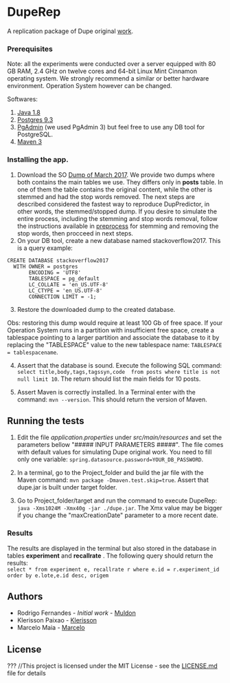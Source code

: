 # DupeRep
A replication package of Dupe original [work](http://ieeexplore.ieee.org/abstract/document/7832919/). 

### Prerequisites

Note: all the experiments were conducted over a server equipped with 80 GB RAM, 2.4 GHz on twelve cores and 64-bit Linux Mint Cinnamon operating system. We strongly recommend a similar or better hardware environment. Operation System however can be changed. 

Softwares:
1. [Java 1.8] 
2. [Postgres 9.3]
3. [PgAdmin] (we used PgAdmin 3) but feel free to use any DB tool for PostgreSQL. 
4. [Maven 3](https://maven.apache.org/)

### Installing the app.
1. Download the SO [Dump of March 2017]. We provide two dumps where both contains the main tables we use. They differs only in **posts** table. In one of them the table contains the original content, while the other is stemmed and had the stop words removed. The next steps are described considered the fastest way to reproduce DupPredictor, in other words, the stemmed/stopped dump. If you desire to simulate the entire process, including the stemming and stop words removal, follow the instructions available in [preprocess] for stemming and removing the stop words, then procceed in next steps.
2. On your DB tool, create a new database named stackoverflow2017. This is a query example:
```
CREATE DATABASE stackoverflow2017
  WITH OWNER = postgres
       ENCODING = 'UTF8'
       TABLESPACE = pg_default
       LC_COLLATE = 'en_US.UTF-8'
       LC_CTYPE = 'en_US.UTF-8'
       CONNECTION LIMIT = -1;
```
3. Restore the downloaded dump to the created database. 

Obs: restoring this dump would require at least 100 Gb of free space. If your Operation System runs in a partition with insufficient free space, create a tablespace pointing to a larger partition and associate the database to it by replacing the "TABLESPACE" value to the new tablespace name: `TABLESPACE = tablespacename`. 

4. Assert that the database is sound. Execute the following SQL command: `select title,body,tags,tagssyn,code  from posts where title is not null limit 10`. The return should list the main fields for 10 posts. 

5. Assert Maven is correctly installed. In a Terminal enter with the command: `mvn --version`. This should return the version of Maven. 

## Running the tests

1. Edit the file *application.properties* under *src/main/resources* and set the parameters bellow "##### INPUT PARAMETERS #####". The file comes with default values for simulating Dupe original work. You need to fill only one variable: `spring.datasource.password=YOUR_DB_PASSWORD`. 

2. In a terminal, go to the Project_folder and build the jar file with the Maven command: `mvn package -Dmaven.test.skip=true`. Assert that dupe.jar is built under target folder. 

3. Go to Project_folder/target and run the command to execute DupeRep: `java -Xms1024M -Xmx40g -jar ./dupe.jar`. The Xmx value may be bigger if you change the "maxCreationDate" parameter to a more recent date. 


### Results

The results are displayed in the terminal but also stored in the database in tables **experiment** and **recallrate** . The following query should return the results:  
`select * from experiment e, recallrate r where e.id = r.experiment_id order by e.lote,e.id desc, origem `


## Authors

* Rodrigo Fernandes  - *Initial work* - [Muldon](https://github.com/muldon)
* Klerisson Paixao - [Klerisson](http://klerisson.github.io/)
* Marcelo Maia - [Marcelo](http://buscatextual.cnpq.br/buscatextual/visualizacv.do?id=K4791753E8)


## License
???
//This project is licensed under the MIT License - see the [LICENSE.md](LICENSE.md) file for details



[Java 1.8]: http://www.oracle.com/technetwork/java/javase/downloads/jre8-downloads-2133155.html
[Mallet]: http://mallet.cs.umass.edu/
[Postgres 9.3]: https://www.postgresql.org/download/
[PgAdmin]: https://www.pgadmin.org/download/
[Dump of March 2017]: http://lapes.ufu.br/so/
[preprocess]: https://github.com/muldon/preprocessor
